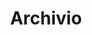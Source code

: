 ---
title: "Archivio"
description: "Qui troverai articoli relativi a tecnologie e prodotti che ormai sono ombre del passato. Li tengo archiviati qui, un po' come testimonianza dell'evoluzione dei vari sistemi informatici su cui ho lavorato e un po' perché ci sono affezionato :)"
---